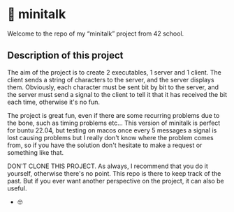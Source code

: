 # 💬 minitalk

Welcome to the repo of my “minitalk” project from 42 school.

## Description of this project

The aim of the project is to create 2 executables, 1 server and 1 client. The client sends a string of characters to the server, and the server displays them. Obviously, each character must be sent bit by bit to the server, and the server must send a signal to the client to tell it that it has received the bit each time, otherwise it's no fun. 

The project is great fun, even if there are some recurring problems due to the bone, such as timing problems etc... This version of minitalk is perfect for buntu 22.04, but testing on macos once every 5 messages a signal is lost causing problems but I really don't know where the problem comes from, so if you have the solution don't hesitate to make a request or something like that.

DON'T CLONE THIS PROJECT. As always, I recommend that you do it yourself, otherwise there's no point. This repo is there to keep track of the past. But if you ever want another perspective on the project, it can also be useful.

- 🤓
